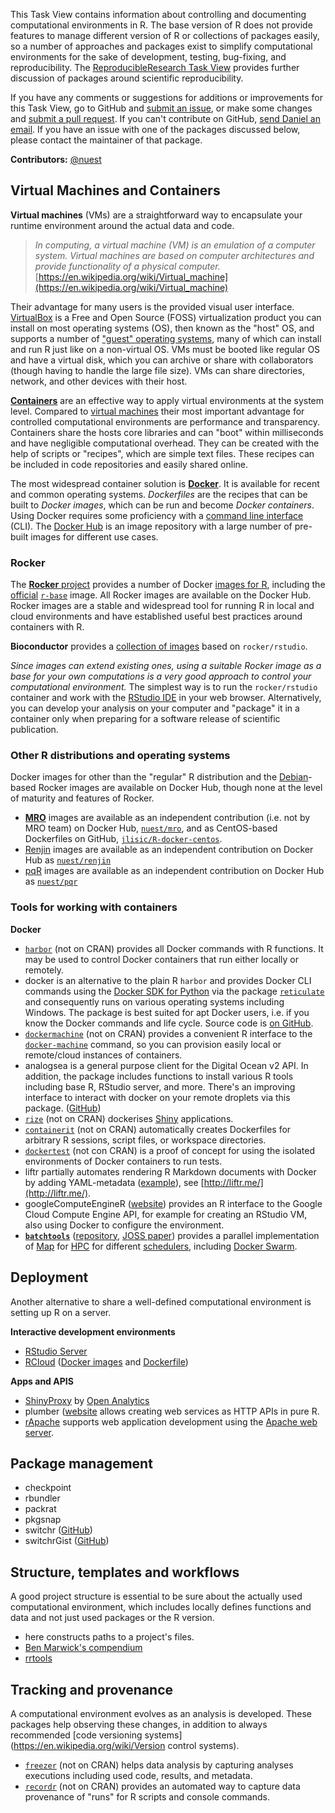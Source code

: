 This Task View contains information about controlling and documenting computational environments in R. The base version of R does not provide features to manage different version of R or collections of packages easily, so a number of approaches and packages exist to simplify computational environments for the sake of development, testing, bug-fixing, and reproducibility. The [ReproducibleResearch Task View](https://cran.r-project.org/view=ReproducibleResearch) provides further discussion of packages around scientific reproducibility.

If you have any comments or suggestions for additions or improvements for this Task View, go to GitHub and [submit an issue](https://github.com/o2r-project/ctv-computational-environments/issues), or make some changes and [submit a pull request](https://github.com/o2r-project/ctv-computational-environments/pulls). If you can't contribute on GitHub, [send Daniel an email](mailto:daniel.nuest@uni-muenster.de). If you have an issue with one of the packages discussed below, please contact the maintainer of that package.

**Contributors:** [@nuest](https://github.com/nuest/)

## Virtual Machines and Containers

**Virtual machines** (VMs) are a straightforward way to encapsulate your runtime environment around the actual data and code. 

> _In computing, a virtual machine (VM) is an emulation of a computer system. Virtual machines are based on computer architectures and provide functionality of a physical computer._ [https://en.wikipedia.org/wiki/Virtual_machine](https://en.wikipedia.org/wiki/Virtual_machine)

Their advantage for many users is the provided visual user interface.
[VirtualBox](https://www.virtualbox.org/) is a Free and Open Source (FOSS) virtualization product you can install on most operating systems (OS), then known as the "host" OS, and supports a number of ["guest" operating systems](https://www.virtualbox.org/wiki/Guest_OSes), many of which can install and run R just like on a non-virtual OS.
VMs must be booted like regular OS and have a virtual disk, which you can archive or share with collaborators (though having to handle the large file size).
VMs can share directories, network, and other devices with their host.

[**Containers**](https://en.wikipedia.org/wiki/Linux_containers) are an effective way to apply virtual environments at the system level.
Compared to [virtual machines](#virtual-machines) their most important advantage for controlled computational environments are performance and transparency.
Containers share the hosts core libraries and can "boot" within milliseconds and have negligible computational overhead.
They can be created with the help of scripts or "recipes", which are simple text files.
These recipes can be included in code repositories and easily shared online.

The most widespread container solution is **[Docker](https://docker.com)**.
It is available for recent and common operating systems.
_Dockerfiles_ are the recipes that can be built to _Docker images_, which can be run and become _Docker containers_.
Using Docker requires some proficiency with a [command line interface](https://en.wikipedia.org/wiki/Command-line_interface) (CLI).
The [Docker Hub](http://hub.docker.com/) is an image repository with a large number of pre-built images for different use cases.

### Rocker

The [**Rocker** project](http://rocker-project.org/) provides a number of Docker [images for R](https://www.rocker-project.org/images/), including the [official](https://docs.docker.com/docker-hub/official_repos/) [`r-base`](https://hub.docker.com/_/r-base/) image.
All Rocker images are available on the Docker Hub.
Rocker images are a stable and widespread tool for running R in local and cloud environments and have established useful best practices around containers with R.

**Bioconductor** provides a [collection of images](http://bioconductor.org/help/docker/) based on `rocker/rstudio`.

_Since images can extend existing ones, using a suitable Rocker image as a base for your own computations is a very good approach to control your computational environment._
The simplest way is to run the `rocker/rstudio` container and work with the [RStudio IDE](https://www.rstudio.com/products/rstudio/) in your web browser.
Alternatively, you can develop your analysis on your computer and "package" it in a container only when preparing for a software release of scientific publication.

### Other R distributions and operating systems 

Docker images for other than the "regular" R distribution and the [Debian](https://www.debian.org)-based Rocker images are available on Docker Hub, though none at the level of maturity and features of Rocker.

- **[MRO](https://mran.microsoft.com/open)** images are available as an independent contribution (i.e. not by MRO team) on Docker Hub, [`nuest/mro`](https://hub.docker.com/r/nuest/mro/), and as CentOS-based Dockerfiles on GitHub, [`jlisic/R-docker-centos`](https://github.com/jlisic/R-docker-centos).
- [Renjin](http://www.renjin.org/about.html) images are available as an independent contribution on Docker Hub as [`nuest/renjin`](https://hub.docker.com/r/nuest/renjin/)
- [pqR](http://www.pqr-project.org/) images are available as an independent contribution on Docker Hub as [`nuest/pqr`](https://hub.docker.com/r/nuest/pqr/)

### Tools for working with containers

**Docker**

- [`harbor`](https://github.com/wch/harbor/) (not on CRAN) provides all Docker commands with R functions. It may be used to control Docker containers that run either locally or remotely.
- <pkg>docker</pkg> is an alternative to the plain R `harbor` and provides Docker CLI commands using the [Docker SDK for Python](https://docker-py.readthedocs.io/en/stable/) via the package [`reticulate`](https://rstudio.github.io/reticulate/) and consequently runs on various operating systems including Windows. The package is best suited for apt Docker users, i.e. if you know the Docker commands and life cycle. Source code is [on GitHub](https://github.com/bhaskarvk/docker).
- [`dockermachine`](https://github.com/cboettig/dockermachine) (not on CRAN) provides a convenient R interface to the [`docker-machine`](https://docs.docker.com/machine/overview/) command, so you can provision easily local or remote/cloud instances of containers.
- <pkg>analogsea</pkg> is a general purpose client for the Digital Ocean v2 API. In addition, the package includes functions to install various R tools including base R, RStudio server, and more. There's an improving interface to interact with docker on your remote droplets via this package. ([GitHub](https://github.com/sckott/analogsea)) 
- [`rize`](https://github.com/cole-brokamp/rize) (not on CRAN) dockerises [Shiny](https://shiny.rstudio.com/) applications.
- [`containerit`](https://github.com/o2r-project/containerit) (not on CRAN) automatically creates Dockerfiles for arbitrary R sessions, script files, or workspace directories.
- [`dockertest`](https://github.com/traitecoevo/dockertest) (not con CRAN) is a proof of concept for using the isolated environments of Docker containers to run tests.
- <pkg>liftr</pkg> partially automates rendering R Markdown documents with Docker by adding YAML-metadata ([example](https://github.com/road2stat/dockflow/blob/master/config/sequencing.yml)), see [http://liftr.me/](http://liftr.me/).
- <pkg>googleComputeEngineR</pkg> ([website](https://cloudyr.github.io/googleComputeEngineR/)) provides an R interface to the Google Cloud Compute Engine API, for example for creating an RStudio VM, also using Docker to configure the environment.
- [**`batchtools`**](https://cran.r-project.org/package=batchtools) ([repository](https://github.com/mllg/batchtools), [JOSS paper](http://dx.doi.org/10.21105/joss.00135)) provides a parallel implementation of [Map](https://en.wikipedia.org/wiki/Map_(parallel_pattern)) for [HPC](https://en.wikipedia.org/wiki/Supercomputer) for different [schedulers](https://en.wikipedia.org/wiki/Job_scheduler), including [Docker Swarm](https://docs.docker.com/engine/swarm/).

## Deployment

Another alternative to share a well-defined computational environment is setting up R on a server.

**Interactive development environments**

- [RStudio Server](https://www.rstudio.com/products/rstudio/#Server)
- [RCloud](http://rcloud.social) ([Docker images](https://hub.docker.com/r/rcl0ud/rcloud/) and [Dockerfile](https://github.com/att/rcloud/tree/master/docker))

**Apps and APIS**

- [ShinyProxy](https://www.shinyproxy.io/) by [Open Analytics](https://www.openanalytics.eu/)
- <pkg>plumber</pkg> ([website](https://www.rplumber.io/) allows creating web services as HTTP APIs in pure R.
- [rApache](http://rapache.net) supports web application development using the [Apache web server](https://httpd.apache.org/).

## Package management

- checkpoint
- rbundler
- packrat
- pkgsnap
- <pkg>switchr</pkg> ([GitHub](https://github.com/gmbecker/switchr))
- <pkg>switchrGist</pkg> ([GitHub](https://github.com/gmbecker/switchrGist))

## Structure, templates and workflows

A good project structure is essential to be sure about the actually used computational environment, which includes locally defines functions and data and not just used packages or the R version.

- <pkg>here</pkg> constructs paths to a project's files.
- [Ben Marwick's compendium](https://github.com/benmarwick/researchcompendium)
- [rrtools](https://github.com/benmarwick/rrtools)

## Tracking and provenance

A computational environment evolves as an analysis is developed.
These packages help observing these changes, in addition to always recommended [code versioning systems](https://en.wikipedia.org/wiki/Version control systems).

- [`freezer`](https://github.com/ekernf01/freezr) (not on CRAN) helps data analysis by capturing analyses executions including used code, results, and metadata.
- [`recordr`](https://github.com/NCEAS/recordr) (not on CRAN) provides an automated way to capture data provenance of "runs" for R scripts and console commands.
